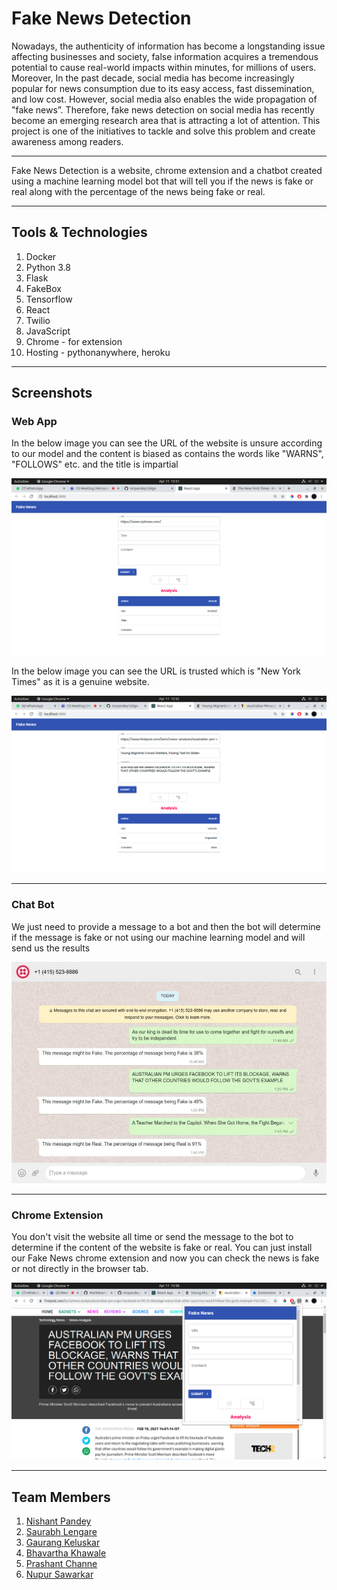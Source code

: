 # Fake News Detection

Nowadays, the authenticity of information has become a longstanding issue affecting businesses and society, false information acquires a tremendous potential to cause real-world impacts within minutes, for millions of users. Moreover, In the past decade, social media has become increasingly popular for news consumption due to its easy access, fast dissemination, and low cost. However, social media also enables the wide propagation of "fake news”. Therefore, fake news detection on social media has recently become an emerging research area that is attracting a lot of attention. This project is one of the initiatives to tackle and solve this problem and create awareness among readers.

--- 

Fake News Detection is a website, chrome extension and a chatbot created using a machine learning model bot that will tell you if the news is fake or real along with the percentage of the news being fake or real.

---

## Tools & Technologies
1. Docker
2. Python 3.8
3. Flask
4. FakeBox
5. Tensorflow
6. React
7. Twilio
8. JavaScript
9. Chrome - for extension
10. Hosting - pythonanywhere, heroku

---


## Screenshots

### Web App 

In the below image you can see the URL of the website is unsure according to our model and the content is biased as contains the words like "WARNS", "FOLLOWS" etc. and the title is impartial



![alt text](https://github.com/mrpandey1/algo/blob/main/Screenshots/trusted.png)



In the below image you can see the URL is trusted which is "New York Times" as it is a genuine website.



![alt text](https://github.com/mrpandey1/algo/blob/main/Screenshots/unsure.png)

----

### Chat Bot

We just need to provide a message to a bot and then the bot will determine if the message is fake or not using our machine learning model and will send us the results


![alt text](https://github.com/mrpandey1/algo/blob/main/Screenshots/bot.jpeg)

---


### Chrome Extension

You don't visit the website all time or send the message to the bot to determine if the content of the website is fake or real. You can just install our Fake News chrome extension and now you can check the news is fake or not directly in the browser tab.


![alt text](https://github.com/mrpandey1/algo/blob/main/Screenshots/extension.png)

---

## Team Members

1. [Nishant Pandey](https://github.com/mrpandey1)
2. [Saurabh Lengare](https://github.com/saurabhlengare15)
3. [Gaurang Keluskar](https://github.com/gaurangkeluskar22/)
4. [Bhavartha Khawale](https://github.com/Bhavartha/)
5. [Prashant Channe](https://github.com/prashantchanne12)
6. [Nupur Sawarkar](https://www.linkedin.com/in/nupur-sawarkar-7199691a0/)
